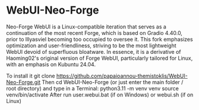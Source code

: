 # WebUI-Neo-Forge
Neo-Forge WebUI is a Linux-compatible iteration that serves as a continuation of the most recent Forge, which is based on Gradio 4.40.0, prior to lllyasviel becoming too occupied to oversee it. This fork emphasizes optimization and user-friendliness, striving to be the most lightweight WebUI devoid of superfluous bloatware. In essence, it is a derivative of Haoming02's original version of Forge WebUI, particularly tailored for Linux, with an emphasis on Kubuntu 24.04.

To install it git clone https://github.com/papaioannou-themistoklis/WebUI-Neo-Forge.git
Then cd WebUI-Neo-Forge (or just enter the main folder / root directory) and type in a Terminal:
python3.11 -m venv venv
source venv/bin/activate
After run user.webui.bat (if on Windows) or webui.sh (if on Linux)

